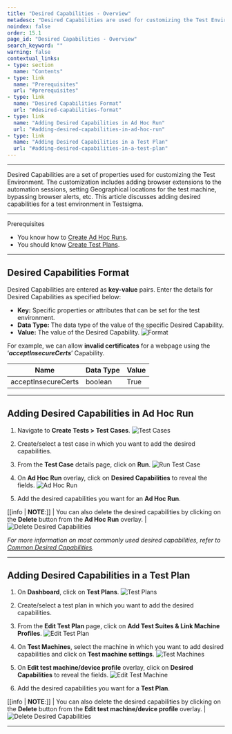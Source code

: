 ```yaml
---
title: "Desired Capabilities - Overview"
metadesc: "Desired Capabilities are used for customizing the Test Environment. Learn about desired capabilities in detail and how to add them to your test execution in Testsigma"
noindex: false
order: 15.1
page_id: "Desired Capabilities - Overview"
search_keyword: ""
warning: false
contextual_links:
- type: section
  name: "Contents"
- type: link
  name: "Prerequisites"
  url: "#prerequisites"
- type: link
  name: "Desired Capabilities Format"
  url: "#desired-capabilities-format"
- type: link
  name: "Adding Desired Capabilities in Ad Hoc Run"
  url: "#adding-desired-capabilities-in-ad-hoc-run"
- type: link
  name: "Adding Desired Capabilities in a Test Plan"
  url: "#adding-desired-capabilities-in-a-test-plan"
---
```


---

Desired Capabilities are a set of properties used for customizing the Test Environment. The customization includes adding browser extensions to the automation sessions, setting Geographical locations for the test machine, bypassing browser alerts, etc. This article discusses adding desired capabilities for a test environment in Testsigma. 

---

<p id="prerequisites">Prerequisites</p>

- You know how to [Create Ad Hoc Runs](https://testsigma.com/docs/runs/adhoc-runs/).
- You should know [Create Test Plans](https://testsigma.com/docs/test-management/test-plans/overview/).

---

## **Desired Capabilities Format**
Desired Capabilities are entered as **key-value** pairs. Enter the details for Desired Capabilities as specified below:
- **Key:** Specific properties or attributes that can be set for the test environment. 
- **Data Type:** The data type of the value of the specific Desired Capability.
- **Value:** The value of the Desired Capability.
![Format](https://s3.amazonaws.com/static-docs.testsigma.com/new_images/projects/applications/dcformat.png)

For example, we can allow **invalid certificates** for a webpage using the ‘***acceptInsecureCerts***’ Capability.

|Name|Data Type|Value|
|---|---|---|
|acceptInsecureCerts|boolean|True|

---

## **Adding Desired Capabilities in Ad Hoc Run**
1. Navigate to **Create Tests > Test Cases**.
![Test Cases](https://s3.amazonaws.com/static-docs.testsigma.com/new_images/projects/applications/dcnavcttcs.png)


2. Create/select a test case in which you want to add the desired capabilities. 


3. From the **Test Case** details page, click on **Run**. 
![Run Test Case](https://s3.amazonaws.com/static-docs.testsigma.com/new_images/projects/applications/dcrun.png)


4. On **Ad Hoc Run** overlay, click on **Desired Capabilities** to reveal the fields. 
![Ad Hoc Run](https://s3.amazonaws.com/static-docs.testsigma.com/new_images/projects/applications/dctcradhoc.png)


5. Add the desired capabilities you want for an **Ad Hoc Run**. 


[[info | **NOTE**:]]
| You can also delete the desired capabilities by clicking on the **Delete** button from the **Ad Hoc Run** overlay.
|![Delete Desired Capabilities](https://s3.amazonaws.com/static-docs.testsigma.com/new_images/projects/applications/dcdeletetc.png) 



*For more information on most commonly used desired capabilities, refer to [Common Desired Capabilities](https://testsigma.com/docs/desired-capabilities/most-common/).* 

---

## **Adding Desired Capabilities in a Test Plan**
1. On **Dashboard**, click on **Test Plans**. 
![Test Plans](https://s3.amazonaws.com/static-docs.testsigma.com/new_images/projects/applications/dctestplansc.png)


2. Create/select a test plan in which you want to add the desired capabilities.


3. From the **Edit Test Plan** page, click on **Add Test Suites & Link Machine Profiles**. 
![Edit Test Plan](https://s3.amazonaws.com/static-docs.testsigma.com/new_images/projects/applications/dctestpedit.png)


4. On **Test Machines**, select the machine in which you want to add desired capabilities and click on **Test machine settings**. 
![Test Machines](https://s3.amazonaws.com/static-docs.testsigma.com/new_images/projects/applications/dctestmach.png)

5. On **Edit test machine/device profile** overlay, click on **Desired Capabilities** to reveal the fields. 
![Edit Test Machine](https://s3.amazonaws.com/static-docs.testsigma.com/new_images/projects/applications/dcedittm.png)

6. Add the desired capabilities you want for a **Test Plan**. 

[[info | **NOTE**:]]
| You can also delete the desired capabilities by clicking on the **Delete** button from the **Edit test machine/device profile** overlay. 
| ![Delete Desired Capabilities](https://s3.amazonaws.com/static-docs.testsigma.com/new_images/projects/applications/dctpdelete.png)

---